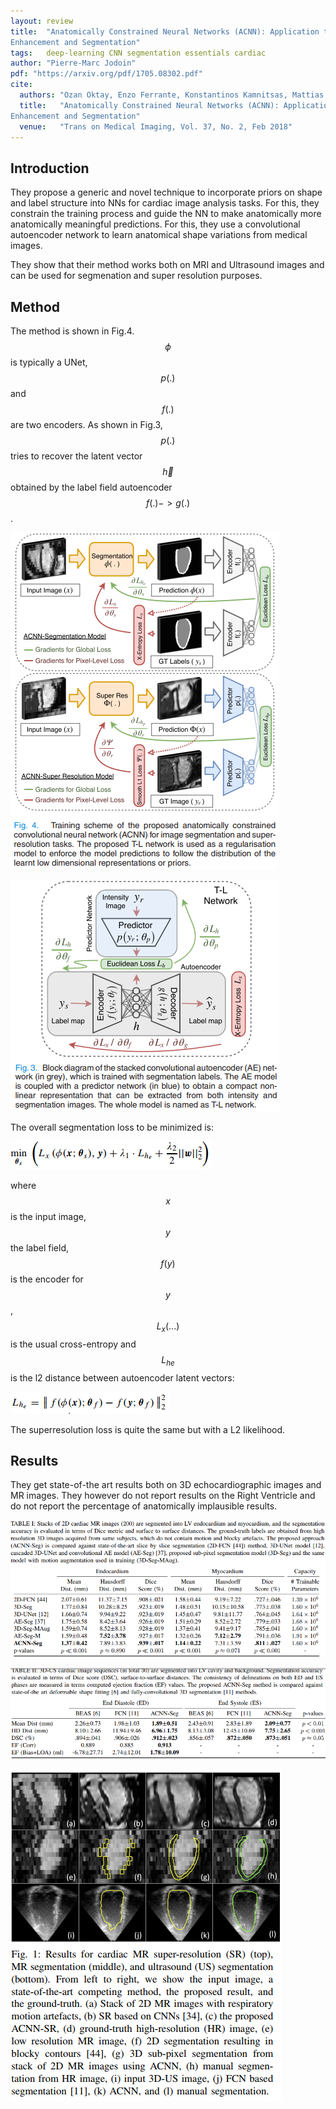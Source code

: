 ```yaml
---
layout: review
title:  "Anatomically Constrained Neural Networks (ACNN): Application to Cardiac Image
Enhancement and Segmentation"
tags:   deep-learning CNN segmentation essentials cardiac
author: "Pierre-Marc Jodoin"
pdf: "https://arxiv.org/pdf/1705.08302.pdf"
cite:
  authors: "Ozan Oktay, Enzo Ferrante, Konstantinos Kamnitsas, Mattias Heinrich, Wenjia Bai, Jose Caballero, Stuart Cook, Antonio de Marvao, Timothy Dawes, Declan O’Regan, Bernhard Kainz, Ben Glocker, and Daniel Rueckert"
  title:   "Anatomically Constrained Neural Networks (ACNN): Application to Cardiac Image
Enhancement and Segmentation"
  venue:   "Trans on Medical Imaging, Vol. 37, No. 2, Feb 2018"
---
```


## Introduction

They propose a generic and novel technique to incorporate priors on shape and label structure into NNs for cardiac image analysis tasks.  For this, they constrain the training process and guide the NN to make anatomically
more anatomically meaningful predictions.  For this, they use a convolutional autoencoder network
to learn anatomical shape variations from medical images.

They show that their method works both on MRI and Ultrasound images and can be used for segmenation and super resolution purposes.


## Method
The method is shown in Fig.4.  $$\phi$$ is typically a UNet, $$p(.)$$ and $$f(.)$$ are two encoders.  As shown in Fig.3, $$p(.)$$ tries to recover the latent vector $$\vec h$$ obtained by the label field autoencoder $$f(.)->g(.)$$.

![](/deep-learning/images/acnn/sc01.png)


![](/deep-learning/images/acnn/sc03.png)

The overall segmentation loss to be minimized is:

![](/deep-learning/images/acnn/sc02.png)


where $$x$$ is the input image, $$y$$ the label field, $$f(y)$$ is the encoder for $$y$$, $$L_x(...)$$ is the usual cross-entropy and $$L_{he}$$ is the l2 distance between autoencoder latent vectors: 

![](/deep-learning/images/acnn/sc04.png)

The superresolution loss is quite the same but with a L2 likelihood.

## Results

They get state-of-the art results both on 3D echocardiographic images and MR images.  They however do not report results on the Right Ventricle and do not report the percentage of anatomically implausible results.


![](/deep-learning/images/acnn/sc06.png)

![](/deep-learning/images/acnn/sc07.png)

![](/deep-learning/images/acnn/sc09.png)



